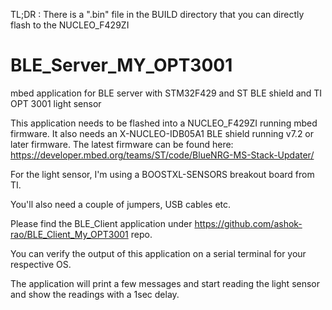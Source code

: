 TL;DR : There is a ".bin" file in the BUILD directory that you can directly flash to the NUCLEO_F429ZI

# BLE_Server_MY_OPT3001
mbed application for BLE server with STM32F429 and ST BLE shield and TI OPT 3001 light sensor

This application needs to be flashed into a NUCLEO_F429ZI running mbed firmware. It also needs an X-NUCLEO-IDB05A1 BLE shield running v7.2 or later firmware. The latest firmware
can be found here: https://developer.mbed.org/teams/ST/code/BlueNRG-MS-Stack-Updater/

For the light sensor, I'm using a BOOSTXL-SENSORS breakout board from TI.

You'll also need a couple of jumpers, USB cables etc.

Please find the BLE_Client application under  https://github.com/ashok-rao/BLE_Client_My_OPT3001 repo.

You can verify the output of this application on a serial terminal for your respective OS.

The application will print a few messages and start reading the light sensor and show the readings with a 1sec delay.
